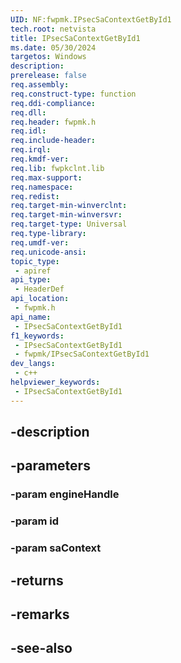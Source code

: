 ```yaml
---
UID: NF:fwpmk.IPsecSaContextGetById1
tech.root: netvista
title: IPsecSaContextGetById1
ms.date: 05/30/2024
targetos: Windows
description: 
prerelease: false
req.assembly: 
req.construct-type: function
req.ddi-compliance: 
req.dll: 
req.header: fwpmk.h
req.idl: 
req.include-header: 
req.irql: 
req.kmdf-ver: 
req.lib: fwpkclnt.lib
req.max-support: 
req.namespace: 
req.redist: 
req.target-min-winverclnt: 
req.target-min-winversvr: 
req.target-type: Universal
req.type-library: 
req.umdf-ver: 
req.unicode-ansi: 
topic_type:
 - apiref
api_type:
 - HeaderDef
api_location:
 - fwpmk.h
api_name:
 - IPsecSaContextGetById1
f1_keywords:
 - IPsecSaContextGetById1
 - fwpmk/IPsecSaContextGetById1
dev_langs:
 - c++
helpviewer_keywords:
 - IPsecSaContextGetById1
---
```


## -description

## -parameters

### -param engineHandle

### -param id

### -param saContext

## -returns

## -remarks

## -see-also

